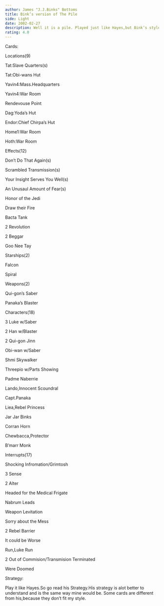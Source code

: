 ```yaml
---
author: James "J.J.Binks" Bottoms
title: Bink’s version of The Pile
side: Light
date: 2002-02-27
description: Well it is a pile. Played just like Hayes,but Bink’s style.
rating: 4.0
---
```

Cards: 

Locations(9)
Tat:Slave Quarters(s)
Tat:Obi-wans Hut
Yavin4:Mass.Headquarters
Yavin4:War Room
Rendevouse Point
Dag:Yoda’s Hut
Endor:Chief Chirpa’s Hut
Home1:War Room
Hoth:War Room

Effects(12)
Don’t Do That Again(s)
Scrambled Transmission(s)
Your Insight Serves You Well(s)
An Unusaul Amount of Fear(s)
Honor of the Jedi
Draw their Fire
Bacta Tank
2 Revolution
2 Beggar
Goo Nee Tay

Starships(2)
Falcon
Spiral

Weapons(2)
Qui-gon’s Saber
Panaka’s Blaster

Characters(18)
3 Luke w/Saber
2 Han w/Blaster
2 Qui-gon Jinn
Obi-wan w/Saber
Shmi Skywalker
Threepio w/Parts Showing
Padme Naberrie
Lando,Innocent Scoundral
Capt.Panaka
Liea,Rebel Princess
Jar Jar Binks
Corran Horn
Chewbacca,Protector
B’marr Monk

Interrupts(17)
Shocking Infromation/Grimtosh
3 Sense
2 Alter
Headed for the Medical Frigate
Nabrum Leads
Weapon Levitation
Sorry about the Mess
2 Rebel Barrier
It could be Worse
Run,Luke Run
2 Out of Commision/Transmision Terminated
Were Doomed 

Strategy: 

Play it like Hayes.So go read his Strategy.His strategy is alot better to understand and is the same way mine would be. Some cards are different from his,because they don’t fit my style. 